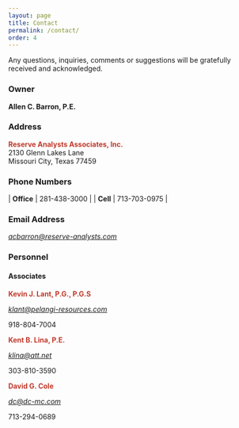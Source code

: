 ```yaml
---
layout: page
title: Contact
permalink: /contact/
order: 4
---
```

Any questions, inquiries, comments or suggestions will be gratefully received and acknowledged.

### Owner

**Allen C. Barron, P.E.**

### Address

<span style="color:#c0392b">**Reserve Analysts Associates, Inc.**</span>  
2130 Glenn Lakes Lane  
Missouri City, Texas 77459  

### Phone Numbers

| **Office** | 281-438-3000 |
| **Cell**   | 713-703-0975 |

### Email Address

[*acbarron@reserve-analysts.com*](mailto:acbarron@reserve-analysts.com)

### Personnel
#### Associates

<span style="color:#c0392b">**Kevin J. Lant, P.G., P.G.S**</span>

[*klant@pelangi-resources.com*](mailto:klant@pelangi-resources.com)

918-804-7004

<span style="color:#c0392b">**Kent B. Lina, P.E.**</span>

[*klina@att.net*](mailto:klina@att.net)

303-810-3590

<span style="color:#c0392b">**David G. Cole**</span>

[*dc@dc-mc.com*](mailto:dc@dc-mc.com)

713-294-0689


<!-- ### Personnel -->
<!-- #### Associates: -->
<!-- * <span style="color:#c0392b">**Kevin J. Lant, P.G., P.G.S**</span>   -->
<!-- 	[klant@pelangi-resources.com](mailto:klant@pelangi-resources.com)   -->
<!-- 	918-804-7004 -->

<!-- *  <span style="color:#c0392b">**Kent B. Lina, P.E.**</span>   -->
<!-- 	[klina@att.net](mailto:klina@att.net)   -->
<!-- 	303-810-3590 -->

<!-- *  <span style="color:#c0392b">**Dennis W. Rohan**</span>   -->
<!-- 	[d.rohan@comcast.net](mailto:d.rohan@comcast.net)   -->
<!-- 	713-206-8112 -->
 

